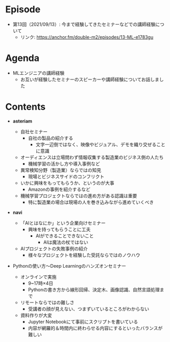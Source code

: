 # Episode

- 第13回（2021/09/13）: 今まで経験してきたセミナーなどでの講師経験について
  - リンク: https://anchor.fm/double-m2/episodes/13-ML-e1783gu

# Agenda

- MLエンジニアの講師経験
  - お互いが経験したセミナーのスピーカーや講師経験についてお話しました

# Contents

- **asteriam**
  - 自社セミナー
    - 自社の製品の紹介する
      - 文字一辺倒ではなく、映像やビジュアル、デモを織り交ぜることに意識
  - オーディエンスは立場問わず情報収集する製造業のビジネス側の人たち
    - 機械学習の活かし方や導入事例など
  - 異常検知分野（製造業）ならではの知見
    - 現場とビジネスサイドのコンフリクト
  - いかに興味をもってもらうか、というのが大事
    - Amazonの事例を紹介するなど
  - 機械学習プロジェクトならではの進め方がある認識は重要
    - 特に製造業の場合は現場の人を巻き込みながら進めていくべき

- **navi**
  - 「AIとはなにか」という企業向けセミナー
    - 興味を持ってもらうことに工夫
      - AIができることできないこと
        - AIは魔法の杖ではない
  - AIプロジェクトの失敗事例の紹介
    - 様々なプロジェクトを経験した受託ならではのノウハウ

- Pythonの使い方～Deep Learningのハンズオンセミナー
  - オンラインで実施
    - 9~17時×4日
    - Pythonの書き方から線形回帰、決定木、画像認識、自然言語処理まで
  - リモートならではの難しさ
    - 受講者の顔が見えない、つまずいているところがわからない
  - 資料作りが大変
    - Jupyter Notebookにて事前にスクリプトを書いている
    - 内容が網羅的＆時間内に終わらせる内容にするといったバランスが難しい
